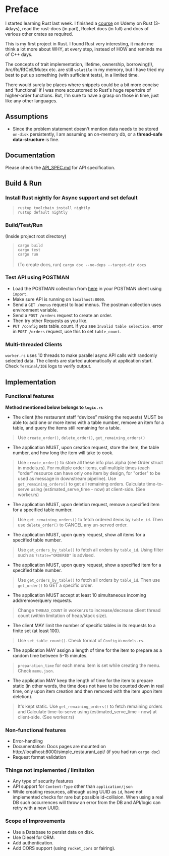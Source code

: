 # Preface

I started learning Rust last week. I finished a [course](https://github.com/pinakidey/certificates/blob/main/The_Rust_Programming_Language.jpg) on Udemy on Rust (3-4days), 
read the rust-docs (in part), Rocket docs (in full) and docs of various other crates as required.

This is my first project in Rust. 
I found Rust very interesting, it made me think a lot more about WHY, at every step, instead of HOW and reminds me of C++ days.

The concepts of trait implementation, lifetime, ownership, borrowing(!), Arc/Rc/RfCell/Mutex etc. are still `volatile` in my memory, 
but I have tried my best to put up something (with sufficient tests), in a limited time.

There would surely be places where snippets could be a bit more concise and 'functional' if I was more accustomed to Rust's huge repertoire of higher-order functions.
But, I'm sure to have a grasp on those in time, just like any other languages. 

## Assumptions
- Since the problem statement doesn't mention data needs to be stored `on-disk` persistently, 
  I am assuming an on-memory db, or a **thread-safe data-structure** is fine.


## Documentation
Please check the [API_SPEC.md](API_SPEC.md) for API specification.

## Build & Run

### Install Rust nightly for Async support and set default

>`rustup toolchain install nightly` <br/>
`rustup default nightly`

### Build/Test/Run
(Inside project root directory)
>`cargo build` <br/>
`cargo test`  <br/>
`cargo run`   <br/><br/>
(To create docs, run)
`cargo doc --no-deps --target-dir docs`

### Test API using POSTMAN

- Load the POSTMAN collection from [here](scripts/SimpleRestaurantAPI.postman_collection.json) in your POSTMAN client using `import`. 
- Make sure API is running on `localhost:8000`.
- Send a `GET /menus` request to load menus. The postman collection uses environment variable.
- Send a `POST /orders` request to create an order.
- Then try other Requests as you like.
- `PUT /config` sets table_count. If you see `Invalid table selection.` error in `POST /orders` request, use this to set `table_count`.

### Multi-threaded Clients
`worker.rs` uses 10 threads to make parallel async API calls with randomly selected data.
The clients are started automatically at application start. Check `Terminal/IDE` logs to verify output.  

## Implementation

### Functional features
**Method mentioned below belongs to `logic.rs`**

- The client (the restaurant staff “devices” making the requests) MUST be able to: add one or more items with a table number, remove an item for a table, and query the items still remaining for a table.
> Use `create_order()`, `delete_order()`, `get_remaining_orders()`

- The application MUST, upon creation request, store the item, the table number, and how long the item will take to cook.
> Use `create_order()` to store all these info plus alpha (see Order struct in models.rs). For multiple order items, call multiple times (each "order" resource can have only one item by design, for "order" to be used as message in downstream pipeline).
Use `get_remaining_orders()` to get all remaining orders. Calculate time-to-serve using (estimated_serve_time - now) at client-side. (See worker.rs)

- The application MUST, upon deletion request, remove a specified item for a specified table number.
> Use `get_remaining_orders()` to fetch ordered items by `table_id`. Then use `delete_order()` to CANCEL any un-served order.

- The application MUST, upon query request, show all items for a specified table number.
> Use `get_orders_by_table()` to fetch all orders by `table_id`. Using filter such as `?state="ORDERED"` is advised.

- The application MUST, upon query request, show a specified item for a specified table number.
> Use `get_orders_by_table()` to fetch all orders by `table_id`. Then use `get_order()` to GET a specific order.

- The application MUST accept at least 10 simultaneous incoming add/remove/query requests.
> Change `THREAD_COUNT` in worker.rs to increase/decrease client thread count (within limitation of heap/stack size).

- The client MAY limit the number of specific tables in its requests to a finite set (at least 100).
> Use `set_table_count()`. Check format of `Config` in `models.rs`.

- The application MAY assign a length of time for the item to prepare as a random time between 5-15 minutes.
> `preparation_time` for each menu item is set while creating the menu. Check `menu.json`.

- The application MAY keep the length of time for the item to prepare static (in other words, the time does not have to be counted down in real time, only upon item creation and then removed with the item upon item deletion).
> It's kept static. Use `get_remaining_orders()` to fetch remaining orders and Calculate time-to-serve using (estimated_serve_time - now) at client-side. (See worker.rs)


### Non-functional features
- Error-handling
- Documentation: Docs pages are mounted on http://localhost:8000/simple_restaurant_api/ (if you had run `cargo doc`)
- Request format validation

### Things not implemented / limitation
- Any type of security features
- API support for `Content-Type` other than `application/json`
- While creating resources, although using UUID as `id`,
  have not implemented checks for rare but possible id-collision.
  When using a real DB such occurrences will throw an error from the DB
  and API/logic can retry with a new UUID.
  
### Scope of Improvements
- Use a Database to persist data on disk.
- Use Diesel for ORM.
- Add authentication.
- Add CORS support (using `rocket_cors` or fairing). 
